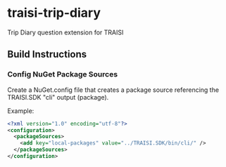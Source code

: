 # traisi-trip-diary

Trip Diary question extension for TRAISI

## Build Instructions

### Config NuGet Package Sources

Create a NuGet.config file that creates a package source referencing the TRAISI.SDK "cli" output (package).

Example:

```xml
<?xml version="1.0" encoding="utf-8"?>
<configuration>
  <packageSources>
    <add key="local-packages" value="../TRAISI.SDK/bin/cli/" />
  </packageSources>
</configuration>
```
